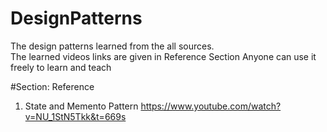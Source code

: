 # DesignPatterns
The design patterns learned from the all sources.  
The learned videos links are given in Reference Section
Anyone can use it freely to learn and teach

#Section: Reference
1. State and Memento Pattern
https://www.youtube.com/watch?v=NU_1StN5Tkk&t=669s
